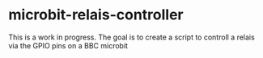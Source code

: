 # microbit-relais-controller

This is a work in progress.
The goal is to create a script to controll a relais via the GPIO pins on a BBC microbit
